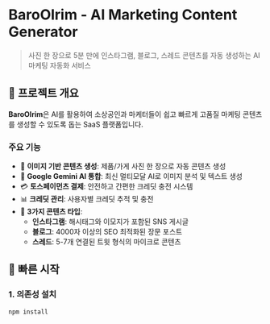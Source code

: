# BaroOlrim - AI Marketing Content Generator

> 사진 한 장으로 5분 만에 인스타그램, 블로그, 스레드 콘텐츠를 자동 생성하는 AI 마케팅 자동화 서비스

## 🌟 프로젝트 개요

**BaroOlrim**은 AI를 활용하여 소상공인과 마케터들이 쉽고 빠르게 고품질 마케팅 콘텐츠를 생성할 수 있도록 돕는 SaaS 플랫폼입니다.

### 주요 기능

- 📸 **이미지 기반 콘텐츠 생성**: 제품/가게 사진 한 장으로 자동 콘텐츠 생성
- 🤖 **Google Gemini AI 통합**: 최신 멀티모달 AI로 이미지 분석 및 텍스트 생성
- 💳 **토스페이먼츠 결제**: 안전하고 간편한 크레딧 충전 시스템
- 📊 **크레딧 관리**: 사용자별 크레딧 추적 및 충전
- 📝 **3가지 콘텐츠 타입**:
  - **인스타그램**: 해시태그와 이모지가 포함된 SNS 게시글
  - **블로그**: 4000자 이상의 SEO 최적화된 장문 포스트
  - **스레드**: 5-7개 연결된 트윗 형식의 마이크로 콘텐츠

## 🚀 빠른 시작

### 1. 의존성 설치

```bash
npm install
